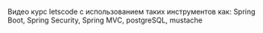 Видео курс letscode с использованием таких инструментов как: Spring Boot, Spring Security, Spring MVC, postgreSQL, mustache
